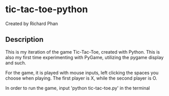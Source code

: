 # tic-tac-toe-python

Created by Richard Phan

## **Description**

This is my iteration of the game Tic-Tac-Toe, created with Python. This is also my first time experimenting with PyGame, utilizing the pygame display and such.

For the game, it is played with mouse inputs, left clicking the spaces you choose when playing. The first player is X, while the second player is O.

In order to run the game, input 'python tic-tac-toe.py' in the terminal
